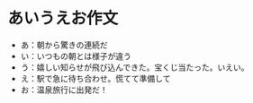 # あいうえお作文
- あ：朝から驚きの連続だ
- い：いつもの朝とは様子が違う
- う：嬉しい知らせが飛び込んできた。宝くじ当たった。いえい。
- え：駅で急に待ち合わせ。慌てて準備して
- お：温泉旅行に出発だ！

